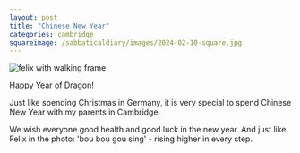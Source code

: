 ```yaml
---
layout: post
title: "Chinese New Year"
categories: cambridge
squareimage: /sabbaticaldiary/images/2024-02-10-square.jpg
---
```

<img src="/sabbaticaldiary/images/2024-02-10.jpg" alt="felix with walking frame" class="center">

Happy Year of Dragon! 

Just like spending Christmas in Germany, it is very special to spend Chinese New Year with my parents in Cambridge.

We wish everyone good health and good luck in the new year. And just like Felix in the photo: 'bou bou gou sing' - rising higher in every step.